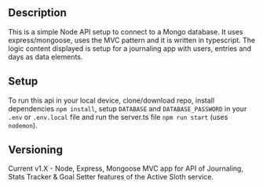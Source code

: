 ## Description

This is a simple Node API setup to connect to a Mongo database. It uses express/mongoose, uses the MVC pattern and it is written in typescript. The logic content displayed is setup for a journaling app with users, entries and days as data elements.

## Setup

To run this api in your local device, clone/download repo, install dependencies `npm install`, setup `DATABASE` and `DATABASE_PASSWORD` in your `.env` or `.env.local` file and run the server.ts file `npm run start` (uses `nodemon`).

## Versioning

Current v1.X - Node, Express, Mongoose MVC app for API of Journaling, Stats Tracker & Goal Setter features of the Active Sloth service.

